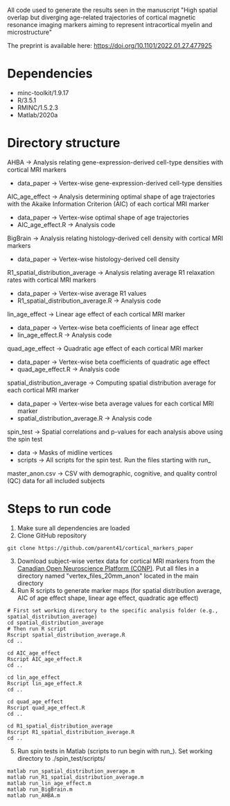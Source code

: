 All code used to generate the results seen in the manuscript "High spatial overlap but diverging age-related trajectories of cortical magnetic resonance imaging markers aiming to represent intracortical myelin and microstructure"

The preprint is available here: https://doi.org/10.1101/2022.01.27.477925

# Dependencies
* minc-toolkit/1.9.17
* R/3.5.1
* RMINC/1.5.2.3
* Matlab/2020a

# Directory structure
AHBA -> Analysis relating gene-expression-derived cell-type densities with cortical MRI markers
- data_paper -> Vertex-wise gene-expression-derived cell-type densities

AIC_age_effect -> Analysis determining optimal shape of age trajectories with the Akaike Information Criterion (AIC) of each cortical MRI marker
- data_paper -> Vertex-wise optimal shape of age trajectories
- AIC_age_effect.R -> Analysis code

BigBrain -> Analysis relating histology-derived cell density with cortical MRI markers
- data_paper -> Vertex-wise histology-derived cell density

R1_spatial_distribution_average -> Analysis relating average R1 relaxation rates with cortical MRI markers
- data_paper -> Vertex-wise average R1 values
- R1_spatial_distribution_average.R -> Analysis code

lin_age_effect -> Linear age effect of each cortical MRI marker
- data_paper -> Vertex-wise beta coefficients of linear age effect
- lin_age_effect.R -> Analysis code

quad_age_effect -> Quadratic age effect of each cortical MRI marker
- data_paper -> Vertex-wise beta coefficients of quadratic age effect
- quad_age_effect.R -> Analysis code

spatial_distribution_average -> Computing spatial distribution average for each cortical MRI marker
- data_paper -> Vertex-wise beta average values for each cortical MRI marker
- spatial_distribution_average.R -> Analysis code

spin_test -> Spatial correlations and p-values for each analysis above using the spin test
- data -> Masks of midline vertices
- scripts -> All scripts for the spin test. Run the files starting with run_

master_anon.csv -> CSV with demographic, cognitive, and quality control (QC) data for all included subjects

# Steps to run code
1. Make sure all dependencies are loaded
2. Clone GitHub repository
```
git clone https://github.com/parent41/cortical_markers_paper
```
3. Download subject-wise vertex data for cortical MRI markers from the [Canadian Open Neuroscience Platform (CONP)](https://portal.conp.ca/index). Put all files in a directory named "vertex_files_20mm_anon" located in the main directory
4. Run R scripts to generate marker maps (for spatial distribution average, AIC of age effect shape, linear age effect, quadratic age effect)
```
# First set working directory to the specific analysis folder (e.g., spatial_distribution_average)
cd spatial_distribution_average
# Then run R script
Rscript spatial_distribution_average.R
cd ..

cd AIC_age_effect
Rscript AIC_age_effect.R
cd ..

cd lin_age_effect
Rscript lin_age_effect.R
cd ..

cd quad_age_effect
Rscript quad_age_effect.R
cd ..

cd R1_spatial_distribution_average
Rscript R1_spatial_distribution_average.R
cd ..
```
5. Run spin tests in Matlab (scripts to run begin with run_). Set working directory to ./spin_test/scripts/
```
matlab run_spatial_distribution_average.m
matlab run_R1_spatial_distribution_average.m
matlab run_lin_age_effect.m
matlab run_BigBrain.m
matlab run_AHBA.m
```

